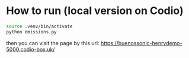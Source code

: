 # How to run (local version on Codio)
```bash
source .venv/bin/activate
python emissions.py
```
then you can visit the page by this url: https://buenossonic-henrydemo-5000.codio-box.uk/

